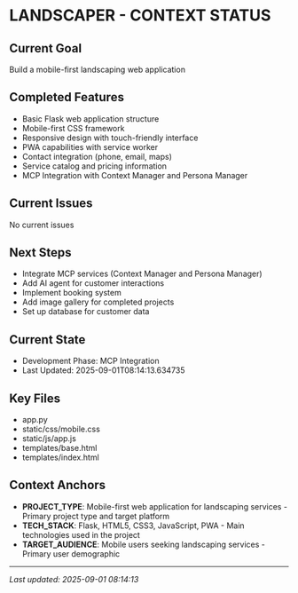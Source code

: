 # LANDSCAPER - CONTEXT STATUS

## Current Goal
Build a mobile-first landscaping web application

## Completed Features
- Basic Flask web application structure
- Mobile-first CSS framework
- Responsive design with touch-friendly interface
- PWA capabilities with service worker
- Contact integration (phone, email, maps)
- Service catalog and pricing information
- MCP Integration with Context Manager and Persona Manager

## Current Issues
No current issues

## Next Steps
- Integrate MCP services (Context Manager and Persona Manager)
- Add AI agent for customer interactions
- Implement booking system
- Add image gallery for completed projects
- Set up database for customer data

## Current State
- Development Phase: MCP Integration
- Last Updated: 2025-09-01T08:14:13.634735

## Key Files
- app.py
- static/css/mobile.css
- static/js/app.js
- templates/base.html
- templates/index.html

## Context Anchors
- **PROJECT_TYPE**: Mobile-first web application for landscaping services - Primary project type and target platform
- **TECH_STACK**: Flask, HTML5, CSS3, JavaScript, PWA - Main technologies used in the project
- **TARGET_AUDIENCE**: Mobile users seeking landscaping services - Primary user demographic

---
*Last updated: 2025-09-01 08:14:13*
